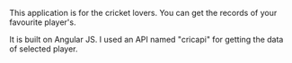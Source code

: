 This application is for the cricket lovers. You can get the records of your favourite player's.

It is built on Angular JS. I used an API named "cricapi" for getting the data of selected player.

